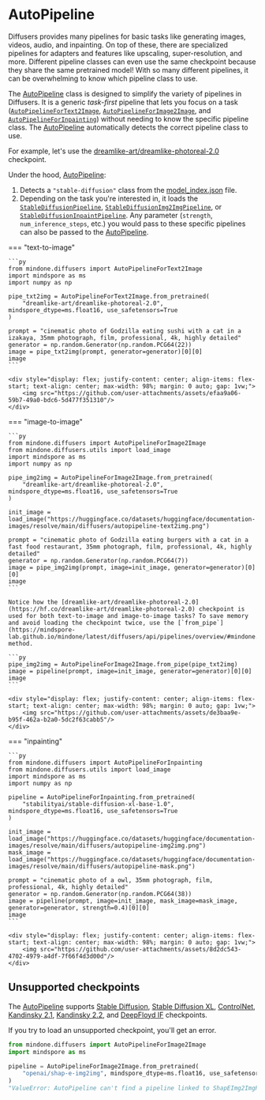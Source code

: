 <!--Copyright 2024 The HuggingFace Team. All rights reserved.

Licensed under the Apache License, Version 2.0 (the "License"); you may not use this file except in compliance with
the License. You may obtain a copy of the License at

http://www.apache.org/licenses/LICENSE-2.0

Unless required by applicable law or agreed to in writing, software distributed under the License is distributed on
an "AS IS" BASIS, WITHOUT WARRANTIES OR CONDITIONS OF ANY KIND, either express or implied. See the License for the
specific language governing permissions and limitations under the License.
-->

# AutoPipeline

Diffusers provides many pipelines for basic tasks like generating images, videos, audio, and inpainting. On top of these, there are specialized pipelines for adapters and features like upscaling, super-resolution, and more. Different pipeline classes can even use the same checkpoint because they share the same pretrained model! With so many different pipelines, it can be overwhelming to know which pipeline class to use.

The [AutoPipeline](../api/pipelines/auto_pipeline.md) class is designed to simplify the variety of pipelines in Diffusers. It is a generic *task-first* pipeline that lets you focus on a task ([`AutoPipelineForText2Image`](https://mindspore-lab.github.io/mindone/latest/diffusers/api/pipelines/auto_pipeline/#mindone.diffusers.AutoPipelineForText2Image), [`AutoPipelineForImage2Image`](https://mindspore-lab.github.io/mindone/latest/diffusers/api/pipelines/auto_pipeline/#mindone.diffusers.AutoPipelineForImage2Image), and [`AutoPipelineForInpainting`](https://mindspore-lab.github.io/mindone/latest/diffusers/api/pipelines/auto_pipeline/#mindone.diffusers.AutoPipelineForInpainting)) without needing to know the specific pipeline class. The [AutoPipeline](../api/pipelines/auto_pipeline.md) automatically detects the correct pipeline class to use.

For example, let's use the [dreamlike-art/dreamlike-photoreal-2.0](https://hf.co/dreamlike-art/dreamlike-photoreal-2.0) checkpoint.

Under the hood, [AutoPipeline](../api/pipelines/auto_pipeline.md):

1. Detects a `"stable-diffusion"` class from the [model_index.json](https://hf.co/dreamlike-art/dreamlike-photoreal-2.0/blob/main/model_index.json) file.
2. Depending on the task you're interested in, it loads the [`StableDiffusionPipeline`](pipelines/stable_diffusion/text2img.md#mindone.diffusers.StableDiffusionPipeline), [`StableDiffusionImg2ImgPipeline`](https://mindspore-lab.github.io/mindone/latest/diffusers/api/pipelines/stable_diffusion/img2img/#mindone.diffusers.StableDiffusionImg2ImgPipeline), or [`StableDiffusionInpaintPipeline`](https://mindspore-lab.github.io/mindone/latest/diffusers/api/pipelines/stable_diffusion/inpaint/#mindone.diffusers.StableDiffusionInpaintPipeline). Any parameter (`strength`, `num_inference_steps`, etc.) you would pass to these specific pipelines can also be passed to the [AutoPipeline](../api/pipelines/auto_pipeline).

=== "text-to-image"

    ```py
    from mindone.diffusers import AutoPipelineForText2Image
    import mindspore as ms
    import numpy as np

    pipe_txt2img = AutoPipelineForText2Image.from_pretrained(
        "dreamlike-art/dreamlike-photoreal-2.0", mindspore_dtype=ms.float16, use_safetensors=True
    )

    prompt = "cinematic photo of Godzilla eating sushi with a cat in a izakaya, 35mm photograph, film, professional, 4k, highly detailed"
    generator = np.random.Generator(np.random.PCG64(22))
    image = pipe_txt2img(prompt, generator=generator)[0][0]
    image
    ```

    <div style="display: flex; justify-content: center; align-items: flex-start; text-align: center; max-width: 98%; margin: 0 auto; gap: 1vw;">
        <img src="https://github.com/user-attachments/assets/efaa9a06-59b7-49a0-bdc6-5d477f351310"/>
    </div>


=== "image-to-image"

    ```py
    from mindone.diffusers import AutoPipelineForImage2Image
    from mindone.diffusers.utils import load_image
    import mindspore as ms
    import numpy as np

    pipe_img2img = AutoPipelineForImage2Image.from_pretrained(
        "dreamlike-art/dreamlike-photoreal-2.0", mindspore_dtype=ms.float16, use_safetensors=True
    )

    init_image = load_image("https://huggingface.co/datasets/huggingface/documentation-images/resolve/main/diffusers/autopipeline-text2img.png")

    prompt = "cinematic photo of Godzilla eating burgers with a cat in a fast food restaurant, 35mm photograph, film, professional, 4k, highly detailed"
    generator = np.random.Generator(np.random.PCG64(7))
    image = pipe_img2img(prompt, image=init_image, generator=generator)[0][0]
    image
    ```

    Notice how the [dreamlike-art/dreamlike-photoreal-2.0](https://hf.co/dreamlike-art/dreamlike-photoreal-2.0) checkpoint is used for both text-to-image and image-to-image tasks? To save memory and avoid loading the checkpoint twice, use the [`from_pipe`](https://mindspore-lab.github.io/mindone/latest/diffusers/api/pipelines/overview/#mindone.diffusers.DiffusionPipeline.from_pipe) method.

    ```py
    pipe_img2img = AutoPipelineForImage2Image.from_pipe(pipe_txt2img)
    image = pipeline(prompt, image=init_image, generator=generator)[0][0]
    image
    ```

    <div style="display: flex; justify-content: center; align-items: flex-start; text-align: center; max-width: 98%; margin: 0 auto; gap: 1vw;">
        <img src="https://github.com/user-attachments/assets/de3baa9e-b95f-462a-b2a0-5dc2f63cabb5"/>
    </div>

=== "inpainting"

    ```py
    from mindone.diffusers import AutoPipelineForInpainting
    from mindone.diffusers.utils import load_image
    import mindspore as ms
    import numpy as np

    pipeline = AutoPipelineForInpainting.from_pretrained(
        "stabilityai/stable-diffusion-xl-base-1.0", mindspore_dtype=ms.float16, use_safetensors=True
    )

    init_image = load_image("https://huggingface.co/datasets/huggingface/documentation-images/resolve/main/diffusers/autopipeline-img2img.png")
    mask_image = load_image("https://huggingface.co/datasets/huggingface/documentation-images/resolve/main/diffusers/autopipeline-mask.png")

    prompt = "cinematic photo of a owl, 35mm photograph, film, professional, 4k, highly detailed"
    generator = np.random.Generator(np.random.PCG64(38))
    image = pipeline(prompt, image=init_image, mask_image=mask_image, generator=generator, strength=0.4)[0][0]
    image
    ```

    <div style="display: flex; justify-content: center; align-items: flex-start; text-align: center; max-width: 98%; margin: 0 auto; gap: 1vw;">
        <img src="https://github.com/user-attachments/assets/8d2dc543-4702-4979-a4df-7f66f4d3d00d"/>
    </div>

## Unsupported checkpoints

The [AutoPipeline](../api/pipelines/auto_pipeline.md) supports [Stable Diffusion](../api/pipelines/stable_diffusion/overview.md), [Stable Diffusion XL](../api/pipelines/stable_diffusion/stable_diffusion_xl.md), [ControlNet](../api/pipelines/controlnet.md), [Kandinsky 2.1](../api/pipelines/kandinsky.md), [Kandinsky 2.2](../api/pipelines/kandinsky_v22.md), and [DeepFloyd IF](../api/pipelines/deepfloyd_if.md) checkpoints.

If you try to load an unsupported checkpoint, you'll get an error.

```py
from mindone.diffusers import AutoPipelineForImage2Image
import mindspore as ms

pipeline = AutoPipelineForImage2Image.from_pretrained(
    "openai/shap-e-img2img", mindspore_dtype=ms.float16, use_safetensors=True
)
"ValueError: AutoPipeline can't find a pipeline linked to ShapEImg2ImgPipeline for None"
```
